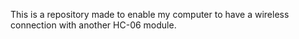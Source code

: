 This is a repository made to enable my computer to have a wireless connection with another HC-06 module.
